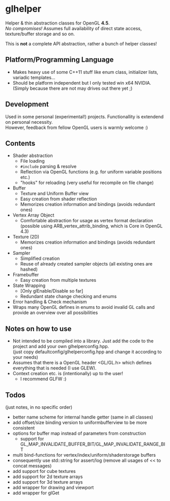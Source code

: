 glhelper
========

Helper &amp; thin abstraction classes for OpenGL **4.5**.  
_No compromises!_ Assumes full availability of direct state access, texture/buffer storage and so on.

This is **not** a complete API abstraction, rather a bunch of helper classes!

Platform/Programming Language
--------
* Makes heavy use of some C++11 stuff like enum class, initializer lists, variadic templates...
* Should be platform independent but I only tested win x64 NVIDIA.  
(Simply because there are not may drives out there yet ;)

Development
--------
Used in some personal (experimental!) projects. Functionallity is extendend on personal necessity.  
However, feedback from fellow OpenGL users is warmly welcome :)

Contents
--------
* Shader abstraction
  * File loading
  * `#include` parsing & resolve
  * Reflection via OpenGL functions (e.g. for uniform variable positions etc.)
  * "hooks" for reloading (very useful for recompile on file change)
* Buffer
  * Texture and Uniform Buffer view
  * Easy creation from shader reflection
  * Memorizes creation information and bindings (avoids redundant ones)
* Vertex Array Object
  * Comfortable abstraction for usage as vertex format declaration  
    (possible using ARB_vertex_attrib_binding, which is Core in OpenGL 4.3)
* Texture (2D)
  * Memorizes creation information and bindings (avoids redundant ones)
* Sampler
  * Simplified creation
  * Reuse of already created sampler objects (all existing ones are hashed)
* Framebuffer
  * Easy creation from multiple textures
* State Wrapping
  * [Only glEnable/Disable so far]
  * Redundant state change checking and enums
* Error handling & Check mechanism
* Wraps many OpenGL defines in enums to avoid invalid GL calls and provide an overview over all possibilities

Notes on how to use
--------
* Not intended to be compiled into a library. Just add the code to the project and add your own glhelperconfig.hpp.  
(just copy defaultconfig/glhelperconfig.hpp and change it according to your needs)  
* Assumes that there is a OpenGL header <GL/GL.h> which defines everything that is needed (I use GLEW).  
* Context creation etc. is (intentionally) up to the user!
  * I recommend GLFW :)
 
Todos
--------
(just notes, in no specific order)
* better name scheme for internal handle getter (same in all classes)
* add offset/size binding version to uniformbufferview to be more consistent
* options for buffer map instead of parameters from construction
  * support for GL_MAP_INVALIDATE_BUFFER_BIT/GL_MAP_INVALIDATE_RANGE_BIT
* multi bind-functions for vertex/index/uniform/shaderstorage buffers
* consequently use std::string for assert/log (remove all usages of << to concat messages)
* add support for cube textures
* add support for 2d texture arrays
* add support for 3d texture arrays
* add wrapper for drawing and viewport
* add wrapper for glGet